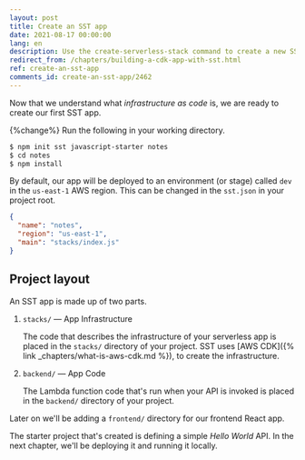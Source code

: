 ```yaml
---
layout: post
title: Create an SST app
date: 2021-08-17 00:00:00
lang: en
description: Use the create-serverless-stack command to create a new SST app in your working directory.
redirect_from: /chapters/building-a-cdk-app-with-sst.html
ref: create-an-sst-app
comments_id: create-an-sst-app/2462
---
```


Now that we understand what _infrastructure as code_ is, we are ready to create our first SST app.

{%change%} Run the following in your working directory.

```bash
$ npm init sst javascript-starter notes
$ cd notes
$ npm install
```

By default, our app will be deployed to an environment (or stage) called `dev` in the `us-east-1` AWS region. This can be changed in the `sst.json` in your project root.

```json
{
  "name": "notes",
  "region": "us-east-1",
  "main": "stacks/index.js"
}
```

## Project layout

An SST app is made up of two parts.

1. `stacks/` — App Infrastructure

   The code that describes the infrastructure of your serverless app is placed in the `stacks/` directory of your project. SST uses [AWS CDK]({% link _chapters/what-is-aws-cdk.md %}), to create the infrastructure.

2. `backend/` — App Code

   The Lambda function code that's run when your API is invoked is placed in the `backend/` directory of your project.

Later on we'll be adding a `frontend/` directory for our frontend React app.

The starter project that's created is defining a simple _Hello World_ API. In the next chapter, we'll be deploying it and running it locally.
